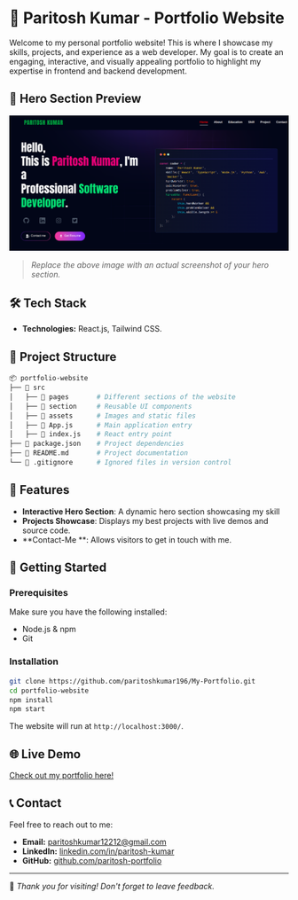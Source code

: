 # 🚀 Paritosh Kumar - Portfolio Website

Welcome to my personal portfolio website! This is where I showcase my skills, projects, and experience as a web developer. My goal is to create an engaging, interactive, and visually appealing portfolio to highlight my expertise in frontend and backend development.

## 📸 Hero Section Preview

![Hero Section](./src/assets/PortfolioHero.png)

> *Replace the above image with an actual screenshot of your hero section.*

## 🛠️ Tech Stack

- **Technologies:** React.js, Tailwind CSS.

## 📂 Project Structure

```bash
📦 portfolio-website
├── 📂 src
│   ├── 📂 pages       # Different sections of the website
│   ├── 📂 section     # Reusable UI components  
│   ├── 📂 assets      # Images and static files
│   ├── 📜 App.js      # Main application entry
│   ├── 📜 index.js    # React entry point
├── 📜 package.json    # Project dependencies
├── 📜 README.md       # Project documentation
└── 📜 .gitignore      # Ignored files in version control
```

## 🎨 Features

- **Interactive Hero Section**: A dynamic hero section showcasing my skill
- **Projects Showcase**: Displays my best projects with live demos and source code.
- **Contact-Me **: Allows visitors to get in touch with me.

## 🚀 Getting Started

### Prerequisites

Make sure you have the following installed:
- Node.js & npm
- Git

### Installation

```bash
git clone https://github.com/paritoshkumar196/My-Portfolio.git
cd portfolio-website
npm install
npm start
```

The website will run at `http://localhost:3000/`.

## 🌐 Live Demo
[Check out my portfolio here!](https://paritoshkumar196.github.io/My-Portfolio/)

## 📞 Contact

Feel free to reach out to me:
- **Email:** paritoshkumar12212@gmail.com
- **LinkedIn:** [linkedin.com/in/paritosh-kumar](https://linkedin.com/in/paritosh-kuswaha)
- **GitHub:** [github.com/paritosh-portfolio](https://paritoshkumar196.github.io/My-Portfolio/)

---
💙 *Thank you for visiting! Don't forget to leave feedback.*

